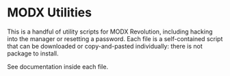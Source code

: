 MODX Utilities
==============

This is a handful of utility scripts for MODX Revolution, including hacking into the 
manager or resetting a password.  Each file is a self-contained script that can be 
downloaded or copy-and-pasted individually: there is not package to install.

See documentation inside each file.